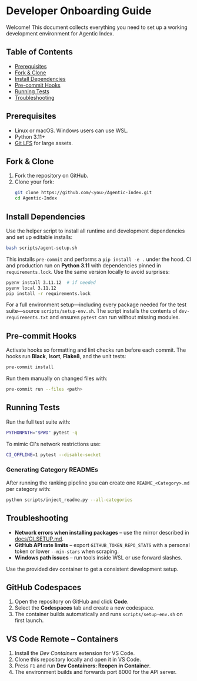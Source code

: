 # Developer Onboarding Guide

Welcome! This document collects everything you need to set up a working development environment for Agentic Index.


## Table of Contents
- [Prerequisites](#prerequisites)
- [Fork & Clone](#fork--clone)
- [Install Dependencies](#install-dependencies)
- [Pre-commit Hooks](#pre-commit-hooks)
- [Running Tests](#running-tests)
- [Troubleshooting](#troubleshooting)

## Prerequisites
- Linux or macOS. Windows users can use WSL.
- Python 3.11+
- [Git LFS](https://git-lfs.github.com/) for large assets.

## Fork & Clone
1. Fork the repository on GitHub.
2. Clone your fork:
   ```bash
   git clone https://github.com/<you>/Agentic-Index.git
   cd Agentic-Index
   ```

## Install Dependencies
Use the helper script to install all runtime and development dependencies and set up editable installs:
```bash
bash scripts/agent-setup.sh
```
This installs `pre-commit` and performs a `pip install -e .` under the hood.
CI and production run on **Python 3.11** with dependencies pinned in
`requirements.lock`. Use the same version locally to avoid surprises:
```bash
pyenv install 3.11.12  # if needed
pyenv local 3.11.12
pip install -r requirements.lock
```

For a full environment setup—including every package needed for the test
suite—source `scripts/setup-env.sh`. The script installs the contents of
`dev-requirements.txt` and ensures `pytest` can run without missing modules.

## Pre-commit Hooks
Activate hooks so formatting and lint checks run before each commit. The hooks
run **Black**, **Isort**, **Flake8**, and the unit tests:
```bash
pre-commit install
```
Run them manually on changed files with:
```bash
pre-commit run --files <path>
```

## Running Tests
Run the full test suite with:
```bash
PYTHONPATH="$PWD" pytest -q
```
To mimic CI's network restrictions use:
```bash
CI_OFFLINE=1 pytest --disable-socket
```

### Generating Category READMEs
After running the ranking pipeline you can create one `README_<Category>.md` per
category with:
```bash
python scripts/inject_readme.py --all-categories
```

## Troubleshooting
- **Network errors when installing packages** – use the mirror described in [docs/CI_SETUP.md](CI_SETUP.md).
- **GitHub API rate limits** – export `GITHUB_TOKEN_REPO_STATS` with a personal token or lower `--min-stars` when scraping.
- **Windows path issues** – run tools inside WSL or use forward slashes.

Use the provided dev container to get a consistent development setup.

## GitHub Codespaces
1. Open the repository on GitHub and click **Code**.
2. Select the **Codespaces** tab and create a new codespace.
3. The container builds automatically and runs `scripts/setup-env.sh` on first launch.

## VS Code Remote – Containers
1. Install the *Dev Containers* extension for VS Code.
2. Clone this repository locally and open it in VS Code.
3. Press `F1` and run **Dev Containers: Reopen in Container**.
4. The environment builds and forwards port 8000 for the API server.

